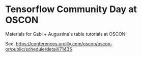 # Tensorflow Community Day at OSCON

Materials for Gabi + Augustina's table tutorials at OSCON!

See: https://conferences.oreilly.com/oscon/oscon-or/public/schedule/detail/71435
